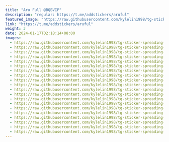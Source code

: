 ```yaml
---
title: "Aru Full @BQBVIP"
description: "regular: https://t.me/addstickers/aruful"
featured_image: "https://raw.githubusercontent.com/kylelin1998/tg-sticker-spreading-worldwide-images/main/img/be3fa0da-2cc2-4cf7-aca9-97abac4fd358.jpg"
link: "https://t.me/addstickers/aruful"
weight: 3
date: 2024-01-17T02:18:14+08:00
images:
  - https://raw.githubusercontent.com/kylelin1998/tg-sticker-spreading-worldwide-images/main/img/be3fa0da-2cc2-4cf7-aca9-97abac4fd358.jpg
  - https://raw.githubusercontent.com/kylelin1998/tg-sticker-spreading-worldwide-images/main/img/33c9eea1-a408-4651-9ef0-86dfed8f241c.jpg
  - https://raw.githubusercontent.com/kylelin1998/tg-sticker-spreading-worldwide-images/main/img/315b08d1-e9be-4af3-ad6e-3926d5fe6e7e.jpg
  - https://raw.githubusercontent.com/kylelin1998/tg-sticker-spreading-worldwide-images/main/img/ecafebc3-d9bf-4ead-8e3b-05d8e6f9d287.jpg
  - https://raw.githubusercontent.com/kylelin1998/tg-sticker-spreading-worldwide-images/main/img/9c145be7-e5f3-4857-b3e9-a485ec7d7e5e.jpg
  - https://raw.githubusercontent.com/kylelin1998/tg-sticker-spreading-worldwide-images/main/img/c667167b-10fd-4e2f-895c-f36d28322d5a.jpg
  - https://raw.githubusercontent.com/kylelin1998/tg-sticker-spreading-worldwide-images/main/img/517878aa-438c-4d82-9239-81ef2da9e488.jpg
  - https://raw.githubusercontent.com/kylelin1998/tg-sticker-spreading-worldwide-images/main/img/f9ecdbc6-32a9-4be4-8874-845f6199554b.jpg
  - https://raw.githubusercontent.com/kylelin1998/tg-sticker-spreading-worldwide-images/main/img/3909a70b-3f56-42da-b135-064dfd96d4a3.jpg
  - https://raw.githubusercontent.com/kylelin1998/tg-sticker-spreading-worldwide-images/main/img/666d9052-2ea1-4b74-8a79-664800175555.jpg
  - https://raw.githubusercontent.com/kylelin1998/tg-sticker-spreading-worldwide-images/main/img/8deb433e-0cf4-45db-9fcb-8549004a9a98.jpg
  - https://raw.githubusercontent.com/kylelin1998/tg-sticker-spreading-worldwide-images/main/img/07140a6a-ed90-4f72-956b-4ac9bc5a8e97.jpg
  - https://raw.githubusercontent.com/kylelin1998/tg-sticker-spreading-worldwide-images/main/img/1b6bc94f-2986-472e-aba2-3029dfbc4d56.jpg
  - https://raw.githubusercontent.com/kylelin1998/tg-sticker-spreading-worldwide-images/main/img/267c4453-a167-4fae-9188-21c485467cc9.jpg
  - https://raw.githubusercontent.com/kylelin1998/tg-sticker-spreading-worldwide-images/main/img/ba054c99-58c2-4c3e-b429-aff948de8b62.jpg
  - https://raw.githubusercontent.com/kylelin1998/tg-sticker-spreading-worldwide-images/main/img/da6d78c0-d75a-4809-a34d-767d5962e819.jpg
  - https://raw.githubusercontent.com/kylelin1998/tg-sticker-spreading-worldwide-images/main/img/af09274e-4d95-4a39-8a5e-6b3aa3b0566a.jpg
  - https://raw.githubusercontent.com/kylelin1998/tg-sticker-spreading-worldwide-images/main/img/9fcf2252-dbbe-4a38-93d5-cf8574aa1176.jpg
  - https://raw.githubusercontent.com/kylelin1998/tg-sticker-spreading-worldwide-images/main/img/276940ac-f4ac-4aca-ad38-4f6736867dab.jpg
  - https://raw.githubusercontent.com/kylelin1998/tg-sticker-spreading-worldwide-images/main/img/87ee6771-2cf0-4a2b-af5a-e76dbdb1807d.jpg
---
```

